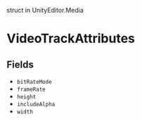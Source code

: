 struct in UnityEditor.Media
# VideoTrackAttributes

## Fields
- `bitRateMode`
- `frameRate`
- `height`
- `includeAlpha`
- `width`
